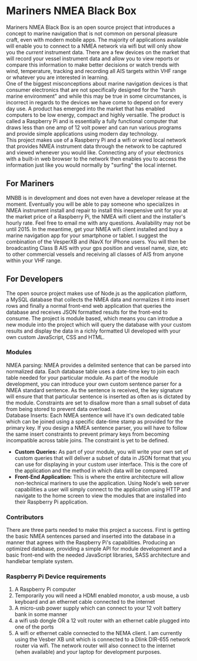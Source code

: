 <h1>Mariners NMEA Black Box</h1>
<p>
Mariners NMEA Black Box is an open source project that introduces a concept to marine navigation that is not common on personal pleasure craft, even with modern mobile apps. The majority of applications available will enable you to connect to a NMEA network via wifi but will only show you the <i>current</i> instrument data. There are a few devices on the market that will record your vessel instrument data and allow you to view reports or compare this information to make better decisions or watch trends with wind, temperature, tracking and recording all AIS targets within VHF range or whatever you are interested in learning. 
<br>
One of the biggest misconceptions about marine navigation devices is that consumer electronics that are not specifically designed for the "harsh marine environment" and while this may be true in some circumstances, is incorrect in regards to the devices we have come to depend on for every day use. A product has emerged into the market that has enabled computers to be low energy, compact and highly versatile. The product is called a Raspberry Pi and is essentially a fully functional computer that draws less than one amp of 12 volt power and can run various programs and provide simple applications using modern day technology. 
<br>
This project makes use of a Raspberry Pi and a wifi or wired local network that provides NMEA instrument data through the network to be captured and viewed whenever you would like. Connecting any of your electronics with a built-in web browser to the network then enables you to access the information just like you would normally by "surfing" the local internet. 
</p>
<h2>
For Mariners
</h2>
<p>
MNBB is in development and does not even have a developer release at the moment. Eventually you will be able to pay someone who specializes in NMEA instrument install and repair to install this inexpensive unit for you at the market price of a Raspberry Pi, the NMEA wifi client and the installer's hourly rate. Feel free to email me with any questions. Availability may not be until 2015. In the meantime, get your NMEA wifi client installed and buy a marine navigation app for your smartphone or tablet. I suggest the combination of the VesperXB and iNavX for iPhone users. You will then be broadcasting Class B AIS with your gps position and vessel name, size, etc to other commercial vessels and receiving all classes of AIS from anyone within your VHF range. 
</p>
<h2>
For Developers
</h2>
<p>
The open source project makes use of Node.js as the application platform, a MySQL database that collects the NMEA data and normalizes it into insert rows and finally a normal front-end web application that queries the database and receives JSON formatted results for the front-end to consume. The project is module based, which means you can introdue a new module into the project which will query the database with your custom results and display the data in a richly formatted UI developed with your own custom JavaScript, CSS and HTML. 
</p>
<h3>
Modules
</h3>
<p>
NMEA parsing: NMEA provides a delimited sentence that can be parsed into normalized data. Each database table uses a date-time key to join each table needed for your particular module. As part of the module development, you can introduce your own custom sentence parser for a NMEA standard sentence. As the sentence is received, the key signature will ensure that that particular sentence is inserted as often as is dictated by the module. Constraints are set to disallow more than a small subset of data from being stored to prevent data overload.
<br>
Database Inserts: Each NMEA sentence will have it's own dedicated table which can be joined using a specific date-time stamp as provided for the primary key. If you design a NMEA sentence parser, you will have to follow the same insert constraints to prevent primary keys from becoming incompatible across table joins. The constraint is yet to be defined.
</p>
<ul>
<li>
<b>Custom Queries:</b> As part of your module, you will write your own set of custom queries that will deliver a subset of data in JSON format that you can use for displaying in your custom user interface. This is the core of the application and the method in which data will be compared.
</li>
<li>
<b>Front-End Application:</b> This is where the entire architecture will allow non-technical mariners to use the application. Using Node's web server capabilities a user will simply connect to the application using HTTP and navigate to the home screen to view the modules that are installed into their Raspberry Pi application. 
</li>
</ul>
<h3>
Contributors
</h3>
<p>
There are three parts needed to make this project a success. First is getting the basic NMEA sentences parsed and inserted into the database in a manner that agrees with the Raspberry Pi's capabilities. Producing an optimized database, providing a simple API for module development and a basic front-end with the needed JavaScript libraries, SASS architecture and handlebar template system. 
</p>
<h3>
Raspberry Pi Device requirements
</h3>
<ol>
 <li>A Raspberry Pi computer</li>
<li> Temporarily you will need a HDMI enabled monotor, a usb mouse, a usb keyboard and an ethernet cable connected to the internet</li>
<li>A micro-usb power supply which can connect to your 12 volt battery bank in some manner</li>
<li>a wifi usb dongle OR a 12 volt router with an ethernet cable plugged into one of the ports</li>
<li> A wifi or ethernet cable connected to the NEMA client. I am currently using the Vesber XB unit which is connected to a Dlink DIR-655 network router via wifi. The network router will also connect to the internet (when available) and your laptop for development purposes. </li>
</ol>